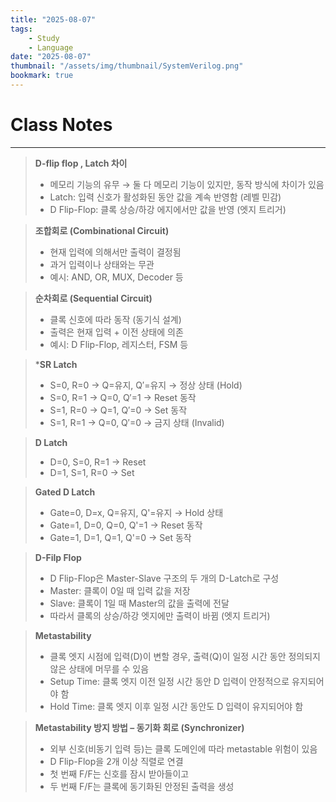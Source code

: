 ```yaml
---
title: "2025-08-07"
tags:
    - Study
    - Language
date: "2025-08-07"
thumbnail: "/assets/img/thumbnail/SystemVerilog.png"
bookmark: true
---
```


# Class Notes
---
> **D-flip flop , Latch 차이**
> - 메모리 기능의 유무 → 둘 다 메모리 기능이 있지만, 동작 방식에 차이가 있음
> - Latch: 입력 신호가 활성화된 동안 값을 계속 반영함 (레벨 민감)
> - D Flip-Flop: 클록 상승/하강 에지에서만 값을 반영 (엣지 트리거)

> **조합회로 (Combinational Circuit)**
> - 현재 입력에 의해서만 출력이 결정됨
> - 과거 입력이나 상태와는 무관
> - 예시: AND, OR, MUX, Decoder 등

> **순차회로 (Sequential Circuit)**
> - 클록 신호에 따라 동작 (동기식 설계)
> - 출력은 현재 입력 + 이전 상태에 의존
> - 예시: D Flip-Flop, 레지스터, FSM 등

> ***SR Latch**
> - S=0, R=0 → Q=유지, Q′=유지 → 정상 상태 (Hold)
> - S=0, R=1 → Q=0, Q′=1 → Reset 동작
> - S=1, R=0 → Q=1, Q′=0 → Set 동작
> - S=1, R=1 → Q=0, Q′=0 → 금지 상태 (Invalid)

> **D Latch**
> - D=0, S=0, R=1 → Reset
> - D=1, S=1, R=0 → Set

> **Gated D Latch**
> - Gate=0, D=x, Q=유지, Q'=유지 → Hold 상태
> - Gate=1, D=0, Q=0, Q'=1 → Reset 동작
> - Gate=1, D=1, Q=1, Q'=0 → Set 동작

> **D-Filp Flop**
> - D Flip-Flop은 Master-Slave 구조의 두 개의 D-Latch로 구성
>  - Master: 클록이 0일 때 입력 값을 저장
>  - Slave: 클록이 1일 때 Master의 값을 출력에 전달
>  - 따라서 클록의 상승/하강 엣지에만 출력이 바뀜 (엣지 트리거)

> **Metastability**
> - 클록 엣지 시점에 입력(D)이 변할 경우, 출력(Q)이 일정 시간 동안 정의되지 않은 상태에 머무를 수 있음
>  - Setup Time: 클록 엣지 이전 일정 시간 동안 D 입력이 안정적으로 유지되어야 함
>  - Hold Time: 클록 엣지 이후 일정 시간 동안도 D 입력이 유지되어야 함

> **Metastability 방지 방법 – 동기화 회로 (Synchronizer)**
> - 외부 신호(비동기 입력 등)는 클록 도메인에 따라 metastable 위험이 있음
> - D Flip-Flop을 2개 이상 직렬로 연결
>  - 첫 번째 F/F는 신호를 잠시 받아들이고
>  - 두 번째 F/F는 클록에 동기화된 안정된 출력을 생성




 